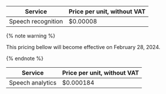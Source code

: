 | Service | Price per unit, without VAT |
|---| --- |
| Speech recognition | $0.00008 |

{% note warning %}

This pricing bellow will become effective on February 28, 2024.

{% endnote %}

| Service | Price per unit, without VAT |
|---| --- |
| Speech analytics | $0.000184 | 